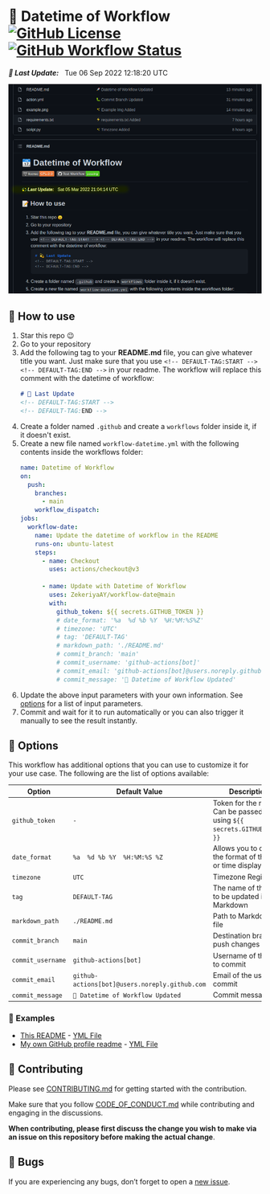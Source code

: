 # 📆 Datetime of Workflow <br> [![GitHub License](https://img.shields.io/github/license/ZekeriyaAY/workflow-datetime?logo=GNU)](/LICENSE) [![GitHub Workflow Status](https://img.shields.io/github/workflow/status/ZekeriyaAY/workflow-datetime/Datetime%20of%20Workflow?label=Test%20Workflow&logo=GitHub)](https://github.com/ZekeriyaAY/workflow-datetime/actions?query=workflow%3A%22Datetime+of+Workflow%22)

***💫 Last Update:*** &nbsp; <!-- DEFAULT-TAG:START -->
Tue  06 Sep 2022  12:18:20 UTC
<!-- DEFAULT-TAG:END -->

![preview](/example.png)


## 📝 How to use
1. Star this repo 😉 
1. Go to your repository
1. Add the following tag to your **README.md** file, you can give whatever title you want. Just make sure that you use `<!-- DEFAULT-TAG:START --> <!-- DEFAULT-TAG:END -->` in your readme. The workflow will replace this comment with the datetime of workflow: 
    ```markdown
    # 💫 Last Update
    <!-- DEFAULT-TAG:START -->
    <!-- DEFAULT-TAG:END -->
    ```
1. Create a folder named `.github` and create a `workflows` folder inside it, if it doesn't exist.
1. Create a new file named `workflow-datetime.yml` with the following contents inside the workflows folder:
    ```yaml
    name: Datetime of Workflow
    on:
      push:
        branches:
          - main
        workflow_dispatch:
    jobs:
      workflow-date:
        name: Update the datetime of workflow in the README
        runs-on: ubuntu-latest
        steps:
          - name: Checkout
            uses: actions/checkout@v3

          - name: Update with Datetime of Workflow
            uses: ZekeriyaAY/workflow-date@main
            with:
              github_token: ${{ secrets.GITHUB_TOKEN }}
              # date_format: '%a  %d %b %Y  %H:%M:%S%Z'
              # timezone: 'UTC'
              # tag: 'DEFAULT-TAG'
              # markdown_path: './README.md'
              # commit_branch: 'main'
              # commit_username: 'github-actions[bot]'
              # commit_email: 'github-actions[bot]@users.noreply.github.com'
              # commit_message: '🚀 Datetime of Workflow Updated'
    ```
1. Update the above input parameters with your own information. See [options](#options) for a list of input parameters.
1. Commit and wait for it to run automatically or you can also trigger it manually to see the result instantly.


## 🔧 Options
This workflow has additional options that you can use to customize it for your use case. The following are the list of options available:

| Option | Default Value | Description | Required |
|--------|--------|--------|--------|
| `github_token` | `-` | Token for the repo. Can be passed in using `${{ secrets.GITHUB_TOKEN }}` | Yes |
| `date_format` | `%a  %d %b %Y  %H:%M:%S %Z` | Allows you to change the format of the date or time displayed | No  |
| `timezone` | `UTC` | Timezone Region | No |
| `tag` | `DEFAULT-TAG` | The name of the tag to be updated in the Markdown | No |
| `markdown_path` | `./README.md` | Path to Markdown file | No | 
| `commit_branch` | `main` | Destination branch to push changes | No |
| `commit_username` | `github-actions[bot]` | Username of the user to commit | No  |
| `commit_email` | `github-actions[bot]@users.noreply.github.com` | Email of the user to commit | No |
| `commit_message` | `🚀 Datetime of Workflow Updated` | Commit message | No |


### 🚀 Examples 
* [This README](https://github.com/ZekeriyaAY/workflow-datetime/blob/main/README.md) - [YML File](https://github.com/ZekeriyaAY/workflow-datetime/blob/main/.github/workflows/example-workflow-datetime.yml)
* [My own GitHub profile readme](https://github.com/ZekeriyaAY) - [YML File](https://github.com/ZekeriyaAY/ZekeriyaAY/blob/main/.github/workflows/workflow-datetime.yml)


## 🚧 Contributing
Please see [CONTRIBUTING.md](/CONTRIBUTING.md) for getting started with the contribution. 

Make sure that you follow [CODE_OF_CONDUCT.md](/CODE_OF_CONDUCT.md) while contributing and engaging in the discussions. 

**When contributing, please first discuss the change you wish to make via an issue on this repository before making the actual change**.


## 🐛 Bugs
If you are experiencing any bugs, don’t forget to open a [new issue](https://github.com/ZekeriyaAY/workflow-datetime/issues/new/choose).
